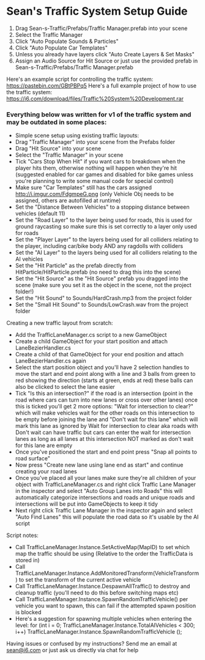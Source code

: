 # Sean's Traffic System Setup Guide

1. Drag Sean-s-Traffic/Prefabs/Traffic Manager.prefab into your scene
2. Select the Traffic Manager
3. Click "Auto Populate Sounds & Particles" 
4. Click "Auto Populate Car Templates"
5. Unless you already have layers click "Auto Create Layers & Set Masks"
6. Assign an Audio Source for Hit Source or just use the provided prefab in Sean-s-Traffic/Prefabs/Traffic Manager.prefab

Here's an example script for controlling the traffic system: <https://pastebin.com/GBtPBPq5>
Here's a full example project of how to use the traffic system: <https://i6.com/download/files/Traffic%20System%20Development.rar>

### Everything below was written for v1 of the traffic system and may be outdated in some places:

- Simple scene setup using existing traffic layouts:
- Drag "Traffic Manager" into your scene from the Prefabs folder
- Drag "Hit Source" into your scene
- Select the "Traffic Manager" in your scene 
- Tick "Cars Stop When Hit" if you want cars to breakdown when the player hits them, otherwise nothing will happen when they're hit (suggested enabled for car games and disabled for bike games unless you're planning to write some manual code for special control)
- Make sure "Car Templates" still has the cars assigned http://i.imgur.com/FdgmpeG.png (only Vehicle Obj needs to be assigned, others are autofilled at runtime)
- Set the "Distance Between Vehicles" to a stopping distance between vehicles (default 11)
- Set the "Road Layer" to the layer being used for roads, this is used for ground raycasting so make sure this is set correctly to a layer only used for roads
- Set the "Player Layer" to the layers being used for all colliders relating to the player, including car/bike body AND any ragdolls with colliders
- Set the "AI Layer" to the layers being used for all colliders relating to the AI vehicles
- Set the "Hit Particle" as the prefab directly from HitParticle/HitParticle.prefab (no need to drag this into the scene)
- Set the "Hit Source" as the "Hit Source" prefab you dragged into the scene (make sure you set it as the object in the scene, not the project folder!)
- Set the "Hit Sound" to Sounds/HardCrash.mp3 from the project folder
- Set the "Small Hit Sound" to Sounds/LowCrash.wav from the project folder

Creating a new traffic layout from scratch:
- Add the TrafficLaneManager.cs script to a new GameObject
- Create a child GameObject for your start position and attach LaneBezierHandler.cs
- Create a child of that GameObject for your end position and attach LaneBezierHandler.cs again
- Select the start position object and you'll have 2 selection handles to move the start and end point along with a line and 3 balls from green to red showing the direction (starts at green, ends at red) these balls can also be clicked to select the lane easier
- Tick "Is this an intersection?" if the road is an intersection (point in the road where cars can turn into new lanes or cross over other lanes) once this is ticked you'll get 2 more options: "Wait for intersection to clear?" which will make vehicles wait for the other roads on this intersection to be empty before joining the lane and "Don't wait for this lane" which will mark this lane as ignored by Wait for intersection to clear aka roads with Don't wait can have traffic but cars can enter the wait for intersection lanes as long as all lanes at this intersection NOT marked as don't wait for this lane are empty
- Once you've positioned the start and end point press "Snap all points to road surface"
- Now press "Create new lane using lane end as start" and continue creating your road lanes
- Once you've placed all your lanes make sure they're all children of your object with TrafficLaneManager.cs and right click Traffic Lane Manager in the inspector and select "Auto Group Lanes into Roads" this will automatically categorize intersections and roads and unique roads and intersections will be put into GameObjects to keep it tidy
- Next right click Traffic Lane Manager in the inspector again and select "Auto Find Lanes" this will populate the road data so it's usable by the AI script

Script notes:
- Call TrafficLaneManager.Instance.SetActiveMap(MapID) to set which map the traffic should be using (Relative to the order the TrafficData is stored in)
- Call TrafficLaneManager.Instance.AddMonitoredTransform(VehicleTransform) to set the transform of the current active vehicle
- Call TrafficLaneManager.Instance.DespawnAllTraffic() to destroy and cleanup traffic (you'll need to do this before switching maps etc)
- Call TrafficLaneManager.Instance.SpawnRandomTrafficVehicle() per vehicle you want to spawn, this can fail if the attempted spawn position is blocked
- Here's a suggestion for spawning multiple vehicles when entering the level:
	for (int i = 0; TrafficLaneManager.Instance.TotalAIVehicles < 300; i++)
		TrafficLaneManager.Instance.SpawnRandomTrafficVehicle ();

Having issues or confused by my instructions? Send me an email at sean@i6.com or just ask us directly via chat for help